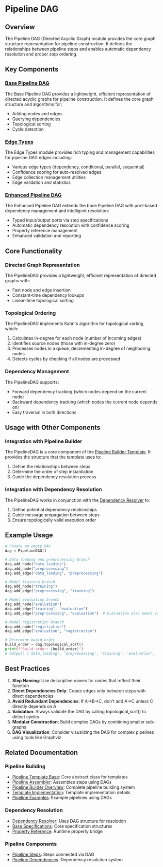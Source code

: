 # Pipeline DAG

## Overview

The Pipeline DAG (Directed Acyclic Graph) module provides the core graph structure representation for pipeline construction. It defines the relationships between pipeline steps and enables automatic dependency resolution and proper step ordering.

## Key Components

### [Base Pipeline DAG](base_dag.md)

The Base Pipeline DAG provides a lightweight, efficient representation of directed acyclic graphs for pipeline construction. It defines the core graph structure and algorithms for:

- Adding nodes and edges
- Querying dependencies
- Topological sorting
- Cycle detection

### [Edge Types](edge_types.md)

The Edge Types module provides rich typing and management capabilities for pipeline DAG edges including:

- Various edge types (dependency, conditional, parallel, sequential)
- Confidence scoring for auto-resolved edges
- Edge collection management utilities
- Edge validation and statistics

### [Enhanced Pipeline DAG](enhanced_dag.md)

The Enhanced Pipeline DAG extends the base Pipeline DAG with port-based dependency management and intelligent resolution:

- Typed input/output ports via step specifications
- Automatic dependency resolution with confidence scoring
- Property reference management
- Enhanced validation and reporting

## Core Functionality

### Directed Graph Representation

The PipelineDAG provides a lightweight, efficient representation of directed graphs with:
- Fast node and edge insertion
- Constant-time dependency lookups
- Linear-time topological sorting

### Topological Ordering

The PipelineDAG implements Kahn's algorithm for topological sorting, which:
1. Calculates in-degree for each node (number of incoming edges)
2. Identifies source nodes (those with in-degree zero)
3. Processes nodes in a queue, decrementing in-degree of neighboring nodes
4. Detects cycles by checking if all nodes are processed

### Dependency Management

The PipelineDAG supports:
- Forward dependency tracking (which nodes depend on the current node)
- Backward dependency tracking (which nodes the current node depends on)
- Easy traversal in both directions

## Usage with Other Components

### Integration with Pipeline Builder

The PipelineDAG is a core component of the [Pipeline Builder Template](../pipeline_builder/pipeline_builder_template.md). It provides the structure that the template uses to:

1. Define the relationships between steps
2. Determine the order of step instantiation
3. Guide the dependency resolution process

### Integration with Dependency Resolution

The PipelineDAG works in conjunction with the [Dependency Resolver](../pipeline_deps/dependency_resolver.md) to:

1. Define potential dependency relationships
2. Guide message propagation between steps
3. Ensure topologically valid execution order

## Example Usage

```python
# Create an empty DAG
dag = PipelineDAG()

# Data loading and preprocessing branch
dag.add_node("data_loading")
dag.add_node("preprocessing")
dag.add_edge("data_loading", "preprocessing")

# Model training branch
dag.add_node("training")
dag.add_edge("preprocessing", "training")

# Model evaluation branch
dag.add_node("evaluation")
dag.add_edge("training", "evaluation")
dag.add_edge("preprocessing", "evaluation")  # Evaluation also needs raw data

# Model registration branch
dag.add_node("registration")
dag.add_edge("evaluation", "registration")

# Determine build order
build_order = dag.topological_sort()
print(f"Build order: {build_order}")
# Output: ['data_loading', 'preprocessing', 'training', 'evaluation', 'registration']
```

## Best Practices

1. **Step Naming**: Use descriptive names for nodes that reflect their function
2. **Direct Dependencies Only**: Create edges only between steps with direct dependencies
3. **Avoid Redundant Dependencies**: If A→B→C, don't add A→C unless C directly depends on A
4. **Validation**: Always validate the DAG by calling topological_sort() to detect cycles
5. **Modular Construction**: Build complex DAGs by combining smaller sub-graphs
6. **DAG Visualization**: Consider visualizing the DAG for complex pipelines using tools like Graphviz

## Related Documentation

### Pipeline Building
- [Pipeline Template Base](../pipeline_builder/pipeline_template_base.md): Core abstract class for templates
- [Pipeline Assembler](../pipeline_builder/pipeline_assembler.md): Assembles steps using DAGs
- [Pipeline Builder Overview](../pipeline_builder/README.md): Complete pipeline building system
- [Template Implementation](../pipeline_builder/template_implementation.md): Template implementation details
- [Pipeline Examples](../pipeline_builder/pipeline_examples.md): Example pipelines using DAGs

### Dependency Resolution
- [Dependency Resolver](../pipeline_deps/dependency_resolver.md): Uses DAG structure for resolution
- [Base Specifications](../pipeline_deps/base_specifications.md): Core specification structures
- [Property Reference](../pipeline_deps/property_reference.md): Runtime property bridge

### Pipeline Components
- [Pipeline Steps](../pipeline_steps/README.md): Steps connected via DAG
- [Pipeline Dependencies](../pipeline_deps/README.md): Dependency resolution system

